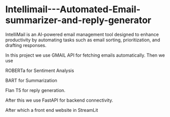 # Intellimail---Automated-Email-summarizer-and-reply-generator
​IntelliMail is an AI-powered email management tool designed to enhance productivity by automating tasks such as email sorting, prioritization, and drafting responses.


In this project we use GMAIL API for fetching emails automatically. Then we use

ROBERTa for Sentiment Analysis


BART for Summarization

Flan T5 for reply generation.

After this we use FastAPI for backend connectivity.


After which a front end website in StreamLit

